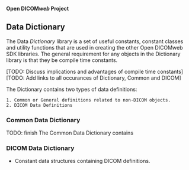 **Open DICOM<em>web</em> Project**
## Data Dictionary

The Data *Dictionary* library is a set of useful constants, constant classes and utility 
functions that are used in creating the other Open DICOMweb SDK libraries. The general 
requirement for any objects in the Dictionary library is that they be compile time constants.

[TODO: Discuss implications and advantages of compile time constants]
[TODO: Add links to all occurances of Dictionary, Common and DICOM]

The Dictionary contains two types of data definitions:

    1. Common or General definitions related to non-DICOM objects.
    2. DICOM Data Definitions
    
### Common Data Dictionary

TODO: finish
The Common Data Dictionary contains 

### DICOM Data Dictionary
 
 - Constant data structures containing DICOM definitions.
